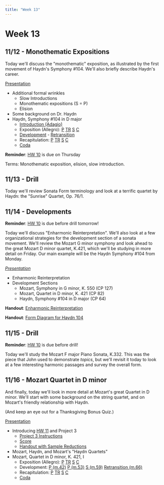 ```yaml
---
title: "Week 13"
---
```


# Week 13

## 11/12 - Monothematic Expositions

Today we'll discuss the "monothematic" exposition, as illustrated by the first
movement of Haydn's Symphony #104. We'll also briefly describe Haydn's career.

[Presentation](https://docs.google.com/presentation/d/1dws3BNWYykuSguugQNbgRSKoU81bCcpyaAe341CwDfs/edit?usp=sharing)

* Additional formal wrinkles
  * Slow Introductions
  * Monothematic expositions (S = P)
  * Elision
* Some background on Dr. Haydn
* Haydn, Symphony #104 in D major
  * [Introduction (Adagio)](https://www.youtube.com/watch?v=zFx5kvZEvgo&index=9&list=PLYyTDR5WeGuQaDWdAs7J2d_pYIuKrLpR7&t=0s)
  * Exposition (Allegro):
    [P](https://www.youtube.com/watch?v=zFx5kvZEvgo&feature=youtu.be&list=PLYyTDR5WeGuQaDWdAs7J2d_pYIuKrLpR7&t=144s)
    [TR](https://youtu.be/zFx5kvZEvgo?list=PLYyTDR5WeGuQaDWdAs7J2d_pYIuKrLpR7&t=159)
    [S](https://youtu.be/zFx5kvZEvgo?list=PLYyTDR5WeGuQaDWdAs7J2d_pYIuKrLpR7&t=190)
    [C](https://youtu.be/zFx5kvZEvgo?list=PLYyTDR5WeGuQaDWdAs7J2d_pYIuKrLpR7&t=224)
  * [Development](https://youtu.be/zFx5kvZEvgo?list=PLYyTDR5WeGuQaDWdAs7J2d_pYIuKrLpR7&t=350) -
    [Retransition](https://youtu.be/zFx5kvZEvgo?list=PLYyTDR5WeGuQaDWdAs7J2d_pYIuKrLpR7&t=410)
  * Recapitulation:
    [P](https://youtu.be/zFx5kvZEvgo?list=PLYyTDR5WeGuQaDWdAs7J2d_pYIuKrLpR7&t=417)
    [TR](https://youtu.be/zFx5kvZEvgo?list=PLYyTDR5WeGuQaDWdAs7J2d_pYIuKrLpR7&t=433)
    [S](https://youtu.be/zFx5kvZEvgo?list=PLYyTDR5WeGuQaDWdAs7J2d_pYIuKrLpR7&t=471)
    [C](https://youtu.be/zFx5kvZEvgo?list=PLYyTDR5WeGuQaDWdAs7J2d_pYIuKrLpR7&t=490)
  * [Coda](https://youtu.be/zFx5kvZEvgo?list=PLYyTDR5WeGuQaDWdAs7J2d_pYIuKrLpR7&t=506)

**Reminder**: [HW 10](HW-10.pdf) is due on Thursday

Terms: Monothematic exposition, elision, slow introduction.

## 11/13 - Drill

Today we'll review Sonata Form terminology and look at a terrific quartet
by Haydn: the "Sunrise" Quartet, Op. 76/1.

## 11/14 - Developments

**Reminder**: [HW 10](HW-10.pdf) is due before drill tomorrow!

Today we'll discuss "Enharmonic Reinterpretation". We'll also look at a few
organizational strategies for the development section of a sonata movement.
We'll review the Mozart G minor symphony and look ahead to the great Mozart D
minor quartet, K.421, which we'll be studying in more detail on Friday. Our
main example will be the Haydn Symphony #104 from Monday.

[*Presentation*](https://docs.google.com/presentation/d/1sgn_15ZRepV2VuR2hhvyK5ID4Yff52kOcWviEOXFbb4/edit?usp=sharing)

* Enharmonic Reinterpretation
* Development Sections
  * Mozart, Symphony in G minor, K. 550 (CP 127)
  * Mozart, Quartet in D minor, K. 421 (CP 82)
  * Haydn, Symphony #104 in D major (CP 64)

**Handout**: [Enharmonic Reinterpretation](handout-enharmonic-reinterpretation.pdf)

**Handout**: [Form Diagram for Haydn 104](handout-haydn-104.pdf)

## 11/15 - Drill

**Reminder**: [HW 10](HW-10.pdf) is due before drill!

Today we'll study the Mozart F major Piano Sonata, K.332. This was the piece
that John used to demonstrate *topics*, but we'll revisit it today to look at
a few interesting harmonic passages and survey the overall form.

## 11/16 - Mozart Quartet in D minor

And finally, today we'll look in more detail at Mozart's great Quartet in D minor.
We'll start with some background on the string quartet, and on Mozart's friendly
relationship with Haydn.

(And keep an eye out for a Thanksgiving Bonus Quiz.)

[Presentation](presentation-mozart-and-haydn.pdf)

* Introducing [HW 11](HW-11.pdf) and Project 3
  * [Project 3 Instructions](project-3-instructions.pdf)
  * [Score](project-3-score.pdf)
  * [Handout with Sample Reductions](handout-development-analyses.pdf)
* Mozart, Haydn, and Mozart's "Haydn Quartets"
* Mozart, Quartet in D minor, K. 421, I
  * Exposition (Allegro):
    [P](https://youtu.be/-RTKwdmIP0I?list=PLYyTDR5WeGuQaDWdAs7J2d_pYIuKrLpR7&t=0)
    [TR](https://youtu.be/-RTKwdmIP0I?list=PLYyTDR5WeGuQaDWdAs7J2d_pYIuKrLpR7&t=35)
    [S](https://youtu.be/-RTKwdmIP0I?list=PLYyTDR5WeGuQaDWdAs7J2d_pYIuKrLpR7&t=62)
    [C](https://youtu.be/-RTKwdmIP0I?list=PLYyTDR5WeGuQaDWdAs7J2d_pYIuKrLpR7&t=83)
  * Development:
    [P (m.42)](https://youtu.be/-RTKwdmIP0I?list=PLYyTDR5WeGuQaDWdAs7J2d_pYIuKrLpR7&t=218)
    [P (m.53)](https://youtu.be/-RTKwdmIP0I?list=PLYyTDR5WeGuQaDWdAs7J2d_pYIuKrLpR7&t=248)
    [S (m.59)](https://youtu.be/-RTKwdmIP0I?list=PLYyTDR5WeGuQaDWdAs7J2d_pYIuKrLpR7&t=264)
    [Retransition (m.66)](https://youtu.be/-RTKwdmIP0I?list=PLYyTDR5WeGuQaDWdAs7J2d_pYIuKrLpR7&t=282)
  * Recapitulation:
    [P](https://youtu.be/-RTKwdmIP0I?list=PLYyTDR5WeGuQaDWdAs7J2d_pYIuKrLpR7&t=294)
    [TR](https://youtu.be/-RTKwdmIP0I?list=PLYyTDR5WeGuQaDWdAs7J2d_pYIuKrLpR7&t=329)
    [S](https://youtu.be/-RTKwdmIP0I?list=PLYyTDR5WeGuQaDWdAs7J2d_pYIuKrLpR7&t=357)
    [C](https://youtu.be/-RTKwdmIP0I?list=PLYyTDR5WeGuQaDWdAs7J2d_pYIuKrLpR7&t=377)
  * [Coda](https://youtu.be/-RTKwdmIP0I?list=PLYyTDR5WeGuQaDWdAs7J2d_pYIuKrLpR7&t=593)

